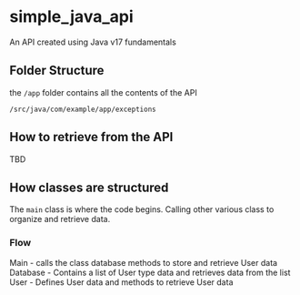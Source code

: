 # simple_java_api

An API created using Java v17 fundamentals

## Folder Structure

the `/app` folder contains all the contents of the API
```
/src/java/com/example/app/exceptions
```
## How to retrieve from the API

TBD

## How classes are structured

The `main` class is where the code begins. Calling other various class to organize
and retrieve data.

### Flow

Main - calls the class database methods to store and retrieve User data\
Database - Contains a list of User type data and retrieves data from the list\
User - Defines User data and methods to retrieve User data